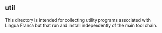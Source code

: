 ## util

This directory is intended for collecting utility programs associated with Lingua Franca
but that run and install independently of the main tool chain.